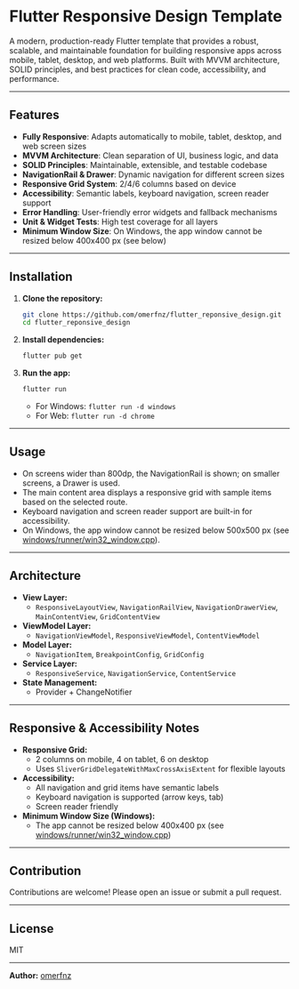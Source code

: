 # Flutter Responsive Design Template

A modern, production-ready Flutter template that provides a robust, scalable, and maintainable foundation for building responsive apps across mobile, tablet, desktop, and web platforms. Built with MVVM architecture, SOLID principles, and best practices for clean code, accessibility, and performance.

---

## Features
- **Fully Responsive**: Adapts automatically to mobile, tablet, desktop, and web screen sizes
- **MVVM Architecture**: Clean separation of UI, business logic, and data
- **SOLID Principles**: Maintainable, extensible, and testable codebase
- **NavigationRail & Drawer**: Dynamic navigation for different screen sizes
- **Responsive Grid System**: 2/4/6 columns based on device
- **Accessibility**: Semantic labels, keyboard navigation, screen reader support
- **Error Handling**: User-friendly error widgets and fallback mechanisms
- **Unit & Widget Tests**: High test coverage for all layers
- **Minimum Window Size**: On Windows, the app window cannot be resized below 400x400 px (see below)

---

## Installation

1. **Clone the repository:**
   ```sh
   git clone https://github.com/omerfnz/flutter_reponsive_design.git
   cd flutter_reponsive_design
   ```
2. **Install dependencies:**
   ```sh
   flutter pub get
   ```
3. **Run the app:**
   ```sh
   flutter run
   ```
   - For Windows: `flutter run -d windows`
   - For Web: `flutter run -d chrome`

---

## Usage
- On screens wider than 800dp, the NavigationRail is shown; on smaller screens, a Drawer is used.
- The main content area displays a responsive grid with sample items based on the selected route.
- Keyboard navigation and screen reader support are built-in for accessibility.
- On Windows, the app window cannot be resized below 500x500 px (see [windows/runner/win32_window.cpp](windows/runner/win32_window.cpp)).

---

## Architecture
- **View Layer:**
  - `ResponsiveLayoutView`, `NavigationRailView`, `NavigationDrawerView`, `MainContentView`, `GridContentView`
- **ViewModel Layer:**
  - `NavigationViewModel`, `ResponsiveViewModel`, `ContentViewModel`
- **Model Layer:**
  - `NavigationItem`, `BreakpointConfig`, `GridConfig`
- **Service Layer:**
  - `ResponsiveService`, `NavigationService`, `ContentService`
- **State Management:**
  - Provider + ChangeNotifier

---

## Responsive & Accessibility Notes
- **Responsive Grid:**
  - 2 columns on mobile, 4 on tablet, 6 on desktop
  - Uses `SliverGridDelegateWithMaxCrossAxisExtent` for flexible layouts
- **Accessibility:**
  - All navigation and grid items have semantic labels
  - Keyboard navigation is supported (arrow keys, tab)
  - Screen reader friendly
- **Minimum Window Size (Windows):**
  - The app cannot be resized below 400x400 px (see [windows/runner/win32_window.cpp](windows/runner/win32_window.cpp))

---

## Contribution
Contributions are welcome! Please open an issue or submit a pull request.

---

## License
MIT

---

**Author:** [omerfnz](https://github.com/omerfnz)
